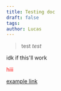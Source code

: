 ```yaml
---
title: Testing doc
draft: false
tags: 
author: Lucas
---
```


> test
*test*

idk if this'll work
<p style="color: red">hiii</p>

[example link](https://example.org/)
